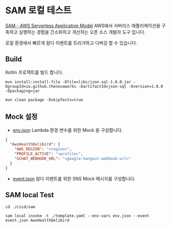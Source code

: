 # SAM 로컬 테스트

[SAM - AWS Serverless Application Model](https://aws.amazon.com/ko/serverless/sam/) AWS에서 서버리스 애플리케이션을 구축하고 실행하는 경험을 간소화하고 개선하는 오픈 소스 개발자 도구 입니다.

로컬 환경에서 빠르게 람다 이벤트를 트리거하고 디버깅 할 수 있습니다.

## Build
Kotlin 프로젝트를 빌드 합니다.

```
mvn install:install-file -Dfile=libs/json-sql-1.0.0.jar -DgroupId=io.github.thenovaworks -DartifactId=json-sql -Dversion=1.0.0 -Dpackaging=jar

mvn clean package -DskipTests=true
```

## Mock 설정 

- [env.json](./env.json) Lambda 환경 변수를 위한 Mock 을 구성합니다.

```json
{
  "AwsHealthDelibird": {
    "AWS_REGION": "<region>",
    "PROFILE_ACTIVE": "<profile>",
    "GCHAT_WEBHOOK_URL": "<google-hangout-webhook-url>"
  }
}

```

- [event.json](./event.json) 람다 이벤트를 위한 SNS Mock 메시지를 구성합니다. 


## SAM local Test

```
cd ./cicd/sam

sam local invoke -t ./template.yaml --env-vars env.json --event event.json AwsHealthDelibird
```

